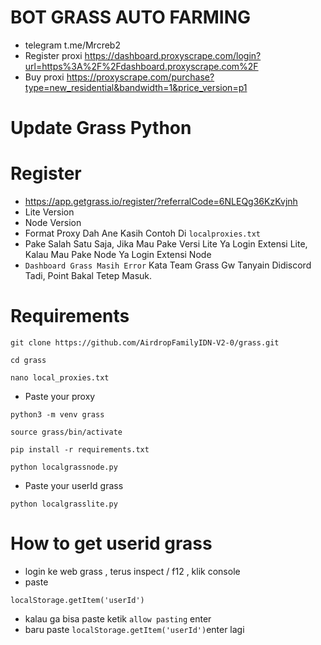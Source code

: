 # BOT GRASS AUTO FARMING
- telegram t.me/Mrcreb2
- Register proxi
https://dashboard.proxyscrape.com/login?url=https%3A%2F%2Fdashboard.proxyscrape.com%2F
- Buy proxi
https://proxyscrape.com/purchase?type=new_residential&bandwidth=1&price_version=p1
# Update Grass Python
# Register
- https://app.getgrass.io/register/?referralCode=6NLEQg36KzKvjnh
- Lite Version
- Node Version
- Format Proxy Dah Ane Kasih Contoh Di ```localproxies.txt```
- Pake Salah Satu Saja, Jika Mau Pake Versi Lite Ya Login Extensi Lite, Kalau Mau Pake Node Ya Login Extensi Node
- ```Dashboard Grass Masih Error``` Kata Team Grass Gw Tanyain Didiscord Tadi, Point Bakal Tetep Masuk.

# Requirements

```
git clone https://github.com/AirdropFamilyIDN-V2-0/grass.git
```
```
cd grass
```
```
nano local_proxies.txt
```
- Paste your proxy
```
python3 -m venv grass
```
```
source grass/bin/activate
```
```
pip install -r requirements.txt
```
```
python localgrassnode.py
```
- Paste your userId grass
```
python localgrasslite.py
```
# How to get userid grass
- login ke web grass , terus inspect / f12 ,  klik console
- paste
``` 
localStorage.getItem('userId')
```
- kalau ga bisa paste ketik ```allow pasting``` enter
- baru paste ```localStorage.getItem('userId')```enter lagi
